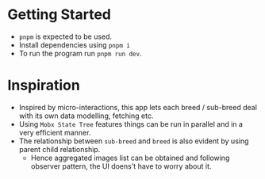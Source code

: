 # Getting Started
- `pnpm` is expected to be used. 
- Install dependencies using `pnpm i`
- To run the program run `pnpm run dev`.

# Inspiration
- Inspired by micro-interactions, this app lets each breed / sub-breed deal with its own data modelling, fetching etc.
- Using `Mobx State Tree` features things can be run in parallel and in a very efficient manner. 
- The relationship between `sub-breed` and `breed` is also evident by using parent child relationship.
  - Hence aggregated images list can be obtained and following observer pattern, the UI doens't have to worry about it.


